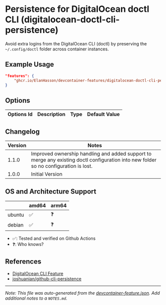 
# Persistence for DigitalOcean doctl CLI (digitalocean-doctl-cli-persistence)

Avoid extra logins from the DigitalOcean CLI (doctl) by preserving the `~/.config/doctl` folder across container instances.

## Example Usage

```json
"features": {
    "ghcr.io/ElanHasson/devcontainer-features/digitalocean-doctl-cli-persistence:1": {}
}
```

## Options

| Options Id | Description | Type | Default Value |
|-----|-----|-----|-----|


## Changelog

| Version | Notes                                                |
| ------- | ---------------------------------------------------- |
| 1.1.0   | Improved ownership handling and added support to merge any existing doctl configuration into new folder so no configuration is lost. |
| 1.0.0   | Initial Version                                      |

## OS and Architecture Support

|        | amd64 | arm64 |
| ------ | ----- | ----- |
| ubuntu | ✅     | ❓     |
| debian | ✅     | ❓     |

- ✅: Tested and verified on Github Actions
- ❓: Who knows?

## References

- [DigitalOcean CLI Feature](https://github.com/devcontainers-contrib/features/tree/main/src/digitalocean-cli)
- [joshuanian/github-cli-persistence](https://github.com/joshuanianji/devcontainer-features/tree/main/src/github-cli-persistence)


---

_Note: This file was auto-generated from the [devcontainer-feature.json](https://github.com/ElanHasson/devcontainer-features/blob/main/src/digitalocean-doctl-cli-persistence/devcontainer-feature.json).  Add additional notes to a `NOTES.md`._
